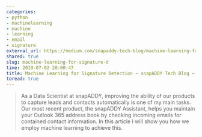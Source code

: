 ```yaml
---
categories:
- python
- machinelearning
- machine
- learning
- email
- signature
external_url: https://medium.com/snapaddy-tech-blog/machine-learning-for-signature-detection-7c62d838f520
shared: true
slug: machine-learning-for-signature-d
time: 2019-07-02 20:00:47
title: Machine Learning for Signature Detection – snapADDY Tech Blog – Medium
toread: true
---
```


> As a Data Scientist at snapADDY, improving the ability of our products to capture leads and contacts automatically is one of my main tasks. Our most recent product, the snapADDY Assistant, helps you maintain your Outlook 365 address book by checking incoming emails for contained contact information. In this article I will show you how we employ machine learning to achieve this.